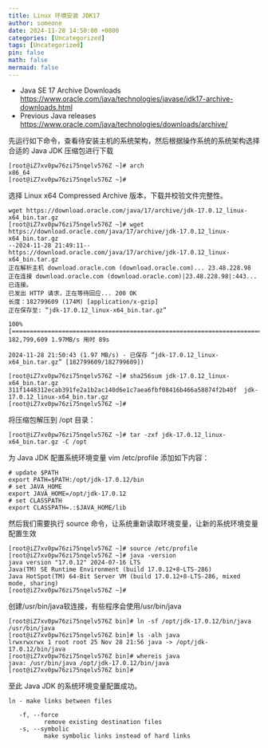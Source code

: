 ```yaml
---
title: Linux 环境安装 JDK17
author: someone
date: 2024-11-28 14:50:00 +0800
categories: [Uncategorized]
tags: [Uncategorized]
pin: false
math: false
mermaid: false
---
```


* Java SE 17 Archive Downloads <https://www.oracle.com/java/technologies/javase/jdk17-archive-downloads.html>
* Previous Java releases <https://www.oracle.com/java/technologies/downloads/archive/>

先运行如下命令，查看待安装主机的系统架构，然后根据操作系统的系统架构选择合适的 Java JDK 压缩包进行下载

```shell
[root@iZ7xv0pw76zi75nqelv576Z ~]# arch
x86_64
[root@iZ7xv0pw76zi75nqelv576Z ~]#

```

选择 Linux x64 Compressed Archive 版本，下载并校验文件完整性。

```shell
wget https://download.oracle.com/java/17/archive/jdk-17.0.12_linux-x64_bin.tar.gz
[root@iZ7xv0pw76zi75nqelv576Z ~]# wget https://download.oracle.com/java/17/archive/jdk-17.0.12_linux-x64_bin.tar.gz
--2024-11-28 21:49:11--  https://download.oracle.com/java/17/archive/jdk-17.0.12_linux-x64_bin.tar.gz
正在解析主机 download.oracle.com (download.oracle.com)... 23.48.228.98
正在连接 download.oracle.com (download.oracle.com)|23.48.228.98|:443... 已连接。
已发出 HTTP 请求，正在等待回应... 200 OK
长度：182799609 (174M) [application/x-gzip]
正在保存至: “jdk-17.0.12_linux-x64_bin.tar.gz”

100%[===================================================================================>] 182,799,609 1.97MB/s 用时 89s

2024-11-28 21:50:43 (1.97 MB/s) - 已保存 “jdk-17.0.12_linux-x64_bin.tar.gz” [182799609/182799609])

[root@iZ7xv0pw76zi75nqelv576Z ~]# sha256sum jdk-17.0.12_linux-x64_bin.tar.gz
311f1448312ecab391fe2a1b2ac140d6e1c7aea6fbf08416b466a58874f2b40f  jdk-17.0.12_linux-x64_bin.tar.gz
[root@iZ7xv0pw76zi75nqelv576Z ~]#

```

将压缩包解压到 /opt 目录：

```shell
[root@iZ7xv0pw76zi75nqelv576Z ~]# tar -zxf jdk-17.0.12_linux-x64_bin.tar.gz -C /opt

```

为 Java JDK 配置系统环境变量 vim /etc/profile 添加如下内容：

```shell
# update $PATH
export PATH=$PATH:/opt/jdk-17.0.12/bin
# set JAVA_HOME
export JAVA_HOME=/opt/jdk-17.0.12
# set CLASSPATH
export CLASSPATH=.:$JAVA_HOME/lib

```

然后我们需要执行 source 命令，让系统重新读取环境变量，让新的系统环境变量配置生效

```shell
[root@iZ7xv0pw76zi75nqelv576Z ~]# source /etc/profile
[root@iZ7xv0pw76zi75nqelv576Z ~]# java -version
java version "17.0.12" 2024-07-16 LTS
Java(TM) SE Runtime Environment (build 17.0.12+8-LTS-286)
Java HotSpot(TM) 64-Bit Server VM (build 17.0.12+8-LTS-286, mixed mode, sharing)
[root@iZ7xv0pw76zi75nqelv576Z ~]#

```

创建/usr/bin/java软连接，有些程序会使用/usr/bin/java

```shell
[root@iZ7xv0pw76zi75nqelv576Z bin]# ln -sf /opt/jdk-17.0.12/bin/java /usr/bin/java
[root@iZ7xv0pw76zi75nqelv576Z bin]# ls -alh java
lrwxrwxrwx 1 root root 25 Nov 28 21:56 java -> /opt/jdk-17.0.12/bin/java
[root@iZ7xv0pw76zi75nqelv576Z bin]# whereis java
java: /usr/bin/java /opt/jdk-17.0.12/bin/java
[root@iZ7xv0pw76zi75nqelv576Z bin]#

```

至此 Java JDK 的系统环境变量配置成功。

```shell
ln - make links between files

   -f, --force
          remove existing destination files
   -s, --symbolic
          make symbolic links instead of hard links
```

